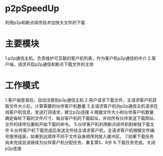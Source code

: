# p2pSpeedUp
利用p2p和断点续传技术加快大文件的下载

# 主要模块
1.p2p通信主机，负责维护可互联的客户机列表，作为客户机p2p通信的中介
2.客户端，请求开启p2p通信和断点下载文件的主体

# 工作模式
1.客户端登录后，自动注册到p2p通信主机
2.用户请求下载文件，主请求客户机获取文件大小后，计算需要的伙伴客户机数量
3.主请求客户机向p2p通信主机请求在线客户机信息，发送打洞请求，建立p2p连接
4.根据文件大小和伙伴客户机数量确定每轮下载的文件尺寸、每台客户机的下载起址，并向所有伙伴发送下载网址、文件的续传位置和开始下载的命令。
5.伙伴客户机利用断点续传机制单独下载文件
6.伙伴客户机下载完成后发送文件给主请求客户机，主请求客户机根据文件编号按序组装，如果到达顺序不同于文件自身顺序则放入缓冲区。
7.如果下载任务尚未完成且该继续为伙伴客户机分配任务，重复第5、6步
8.下载任务完成，关闭p2p连接
